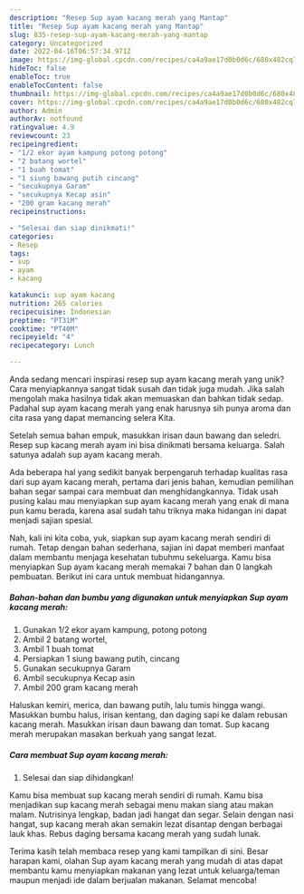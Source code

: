 ```yaml
---
description: "Resep Sup ayam kacang merah yang Mantap"
title: "Resep Sup ayam kacang merah yang Mantap"
slug: 835-resep-sup-ayam-kacang-merah-yang-mantap
category: Uncategorized
date: 2022-04-16T06:57:34.971Z
image: https://img-global.cpcdn.com/recipes/ca4a9ae17d0b0d6c/680x482cq70/sup-ayam-kacang-merah-foto-resep-utama.jpg
hideToc: false
enableToc: true
enableTocContent: false
thumbnail: https://img-global.cpcdn.com/recipes/ca4a9ae17d0b0d6c/680x482cq70/sup-ayam-kacang-merah-foto-resep-utama.jpg
cover: https://img-global.cpcdn.com/recipes/ca4a9ae17d0b0d6c/680x482cq70/sup-ayam-kacang-merah-foto-resep-utama.jpg
author: Admin
authorAv: notfound
ratingvalue: 4.9
reviewcount: 23
recipeingredient:
- "1/2 ekor ayam kampung potong potong"
- "2 batang wortel"
- "1 buah tomat"
- "1 siung bawang putih cincang"
- "secukupnya Garam"
- "secukupnya Kecap asin"
- "200 gram kacang merah"
recipeinstructions:

- "Selesai dan siap dinikmati!"
categories:
- Resep
tags:
- sup
- ayam
- kacang

katakunci: sup ayam kacang 
nutrition: 265 calories
recipecuisine: Indonesian
preptime: "PT31M"
cooktime: "PT40M"
recipeyield: "4"
recipecategory: Lunch

---
```





Anda sedang mencari inspirasi resep sup ayam kacang merah yang unik? Cara menyiapkannya sangat tidak susah dan tidak juga mudah. Jika salah mengolah maka hasilnya tidak akan memuaskan dan bahkan tidak sedap. Padahal sup ayam kacang merah yang enak harusnya sih punya aroma dan cita rasa yang dapat memancing selera Kita.





Setelah semua bahan empuk, masukkan irisan daun bawang dan seledri. Resep sup kacang merah ayam ini bisa dinikmati bersama keluarga. Salah satunya adalah sup ayam kacang merah.

Ada beberapa hal yang sedikit banyak berpengaruh terhadap kualitas rasa dari sup ayam kacang merah, pertama dari jenis bahan, kemudian pemilihan bahan segar sampai cara membuat dan menghidangkannya. Tidak usah pusing kalau mau menyiapkan sup ayam kacang merah yang enak di mana pun kamu berada, karena asal sudah tahu triknya maka hidangan ini dapat menjadi sajian spesial.






Nah, kali ini kita coba, yuk, siapkan sup ayam kacang merah sendiri di rumah. Tetap dengan bahan sederhana, sajian ini dapat memberi manfaat dalam membantu menjaga kesehatan tubuhmu sekeluarga. Kamu bisa menyiapkan Sup ayam kacang merah memakai 7 bahan dan 0 langkah pembuatan. Berikut ini cara untuk membuat hidangannya.

<!--inarticleads1-->

##### Bahan-bahan dan bumbu yang digunakan untuk menyiapkan Sup ayam kacang merah:

1. Gunakan 1/2 ekor ayam kampung, potong potong
1. Ambil 2 batang wortel,
1. Ambil 1 buah tomat
1. Persiapkan 1 siung bawang putih, cincang
1. Gunakan secukupnya Garam
1. Ambil secukupnya Kecap asin
1. Ambil 200 gram kacang merah


Haluskan kemiri, merica, dan bawang putih, lalu tumis hingga wangi. Masukkan bumbu halus, irisan kentang, dan daging sapi ke dalam rebusan kacang merah. Masukkan irisan daun bawang dan tomat. Sup kacang merah merupakan masakan berkuah yang sangat lezat. 

<!--inarticleads2-->

##### Cara membuat Sup ayam kacang merah:


1. Selesai dan siap dihidangkan!

Kamu bisa membuat sup kacang merah sendiri di rumah. Kamu bisa menjadikan sup kacang merah sebagai menu makan siang atau makan malam. Nutrisinya lengkap, badan jadi hangat dan segar. Selain dengan nasi hangat, sup kacang merah akan semakin lezat disantap dengan berbagai lauk khas. Rebus daging bersama kacang merah yang sudah lunak. 

Terima kasih telah membaca resep yang kami tampilkan di sini. Besar harapan kami, olahan Sup ayam kacang merah yang mudah di atas dapat membantu kamu menyiapkan makanan yang lezat untuk keluarga/teman maupun menjadi ide dalam berjualan makanan. Selamat mencoba!

